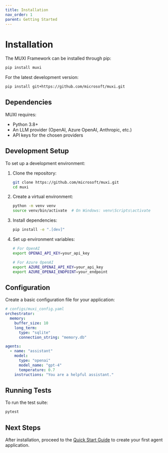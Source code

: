 ```yaml
---
title: Installation
nav_order: 1
parent: Getting Started
---
```


# Installation

The MUXI Framework can be installed through pip:

```bash
pip install muxi
```

For the latest development version:

```bash
pip install git+https://github.com/microsoft/muxi.git
```

## Dependencies

MUXI requires:

- Python 3.8+
- An LLM provider (OpenAI, Azure OpenAI, Anthropic, etc.)
- API keys for the chosen providers

## Development Setup

To set up a development environment:

1. Clone the repository:
   ```bash
   git clone https://github.com/microsoft/muxi.git
   cd muxi
   ```

2. Create a virtual environment:
   ```bash
   python -m venv venv
   source venv/bin/activate  # On Windows: venv\Scripts\activate
   ```

3. Install dependencies:
   ```bash
   pip install -e ".[dev]"
   ```

4. Set up environment variables:
   ```bash
   # For OpenAI
   export OPENAI_API_KEY=your_api_key

   # For Azure OpenAI
   export AZURE_OPENAI_API_KEY=your_api_key
   export AZURE_OPENAI_ENDPOINT=your_endpoint
   ```

## Configuration

Create a basic configuration file for your application:

```yaml
# configs/muxi_config.yaml
orchestrator:
  memory:
    buffer_size: 10
    long_term:
      type: "sqlite"
      connection_string: "memory.db"

agents:
  - name: "assistant"
    model:
      type: "openai"
      model_name: "gpt-4"
      temperature: 0.7
    instructions: "You are a helpful assistant."
```

## Running Tests

To run the test suite:

```bash
pytest
```

## Next Steps

After installation, proceed to the [Quick Start Guide](../intro/quick-start.md) to create your first agent application.
